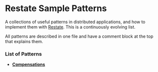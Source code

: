 # Restate Sample Patterns

A collections of useful patterns in distributed applications, and how to
implement them with [Restate](https://github.com/restatedev/restate).
This is a continuously evolving list.

All patterns are described in one file and have a comment block at the top that explains them.

### List of Patterns

- [**Compensations**](src/main/java/dev/restate/patterns/Compensations.java)
